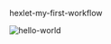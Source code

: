 hexlet-my-first-workflow

![hello-world](https://github.com/toDoListEnjoyer/hexlet-my-first-workflow/actions/workflows/hello-world.yml/badge.svg)
